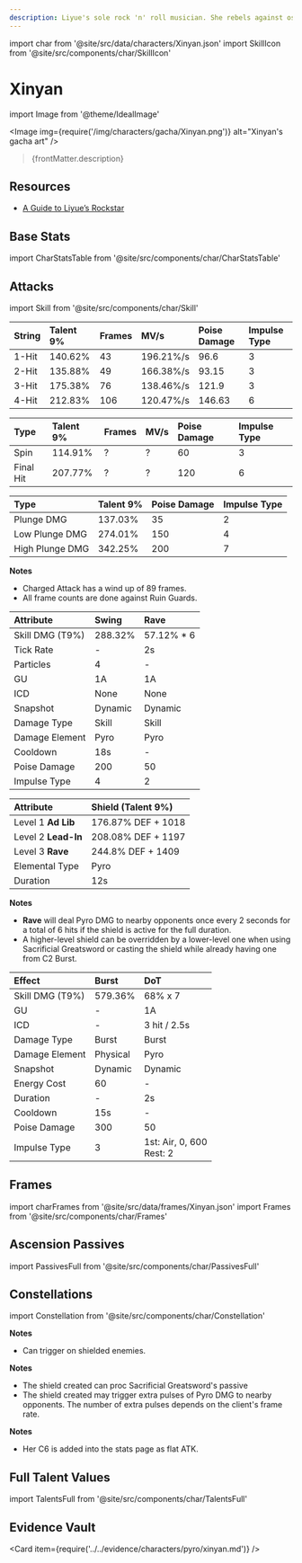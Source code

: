 ```yaml
---
description: Liyue's sole rock 'n' roll musician. She rebels against ossified prejudices using her music and passionate singing.
---
```


import char from '@site/src/data/characters/Xinyan.json'
import SkillIcon from '@site/src/components/char/SkillIcon'

# Xinyan

import Image from '@theme/IdealImage'

<Image img={require('/img/characters/gacha/Xinyan.png')} alt="Xinyan's gacha art" />
<blockquote>{frontMatter.description}</blockquote>

## Resources

* [A Guide to Liyue’s Rockstar](https://keqingmains.com/xinyan/)

## Base Stats

import CharStatsTable from '@site/src/components/char/CharStatsTable'

<CharStatsTable char={char} />

## Attacks

import Skill from '@site/src/components/char/Skill'

<Tabs>
<TabItem value='na' label='Normal Attacks'>
<SkillIcon char={char} skill='na' />
<div class='talent-columns'>
<Skill char={char} skill='na' sectionFilter='Normal Attack' />

| String | Talent 9% | Frames | MV/s      | Poise Damage | Impulse Type |
| :----- | :-------- | :----- | :-------- | :----------- | :----------- |
| 1-Hit  | 140.62%   | 43     | 196.21%/s | 96.6         | 3            |
| 2-Hit  | 135.88%   | 49     | 166.38%/s | 93.15        | 3            |
| 3-Hit  | 175.38%   | 76     | 138.46%/s | 121.9        | 3            |
| 4-Hit  | 212.83%   | 106    | 120.47%/s | 146.63       | 6            |

</div>
<div class='talent-columns'>
<Skill char={char} skill='na' sectionFilter='Charged Attack' />

| Type      | Talent 9% | Frames | MV/s      | Poise Damage | Impulse Type |
| :-------- | :-------- | :----- | :-------- | :----------- | :----------- |
| Spin      | 114.91%   | ?      | ?         | 60           | 3            |
| Final Hit | 207.77%   | ?      | ?         | 120          | 6            |

</div>
<div class='talent-columns'>
<Skill char={char} skill='na' sectionFilter='Plunging Attack' />

| Type            | Talent 9% | Poise Damage | Impulse Type |
| :-------------- | :-------- | :----------- | :----------- |
| Plunge DMG      | 137.03%   | 35           | 2            |
| Low Plunge DMG  | 274.01%   | 150          | 4            |
| High Plunge DMG | 342.25%   | 200          | 7            |

</div>

**Notes**

* Charged Attack has a wind up of 89 frames.
* All frame counts are done against Ruin Guards.

</TabItem>

<TabItem value='e' label='Skill'>
<SkillIcon char={char} skill='e' />
<div class='talent-columns'>
<Skill char={char} skill='e' />

| Attribute         | Swing   | Rave        |
| :---------------- | :------ | :---------- |
| Skill DMG \(T9%\) | 288.32% | 57.12% \* 6 |
| Tick Rate         | -       | 2s          |
| Particles         | 4       | -           |
| GU                | 1A      | 1A          |
| ICD               | None    | None        |
| Snapshot          | Dynamic | Dynamic     |
| Damage Type       | Skill   | Skill       |
| Damage Element    | Pyro    | Pyro        |
| Cooldown          | 18s     | -           |
| Poise Damage      | 200     | 50          |
| Impulse Type      | 4       | 2           |

</div>

| Attribute           | Shield (Talent 9%) |
| :------------------ | :----------------- |
| Level 1 **Ad Lib**  | 176.87% DEF + 1018 |
| Level 2 **Lead-In** | 208.08% DEF + 1197 |
| Level 3 **Rave**    | 244.8% DEF + 1409  |
| Elemental Type      | Pyro               |
| Duration            | 12s                |

**Notes**

* **Rave** will deal Pyro DMG to nearby opponents once every 2 seconds for a total of 6 hits if the shield is active for the full duration.
* A higher-level shield can be overridden by a lower-level one when using Sacrificial Greatsword or casting the shield while already having one from C2 Burst.

</TabItem>

<TabItem value='q' label='Burst'>
<SkillIcon char={char} skill='q' />
<div class='talent-columns'>
<Skill char={char} skill='q'/>

| Effect            | Burst    | DoT                            |
| :---------------- | :------- | :----------------------------- |
| Skill DMG \(T9%\) | 579.36%  | 68% x 7                        |
| GU                | -        | 1A                             |
| ICD               | -        | 3 hit / 2.5s                   |
| Damage Type       | Burst    | Burst                          |
| Damage Element    | Physical | Pyro                           |
| Snapshot          | Dynamic  | Dynamic                        |
| Energy Cost       | 60       | -                              |
| Duration          | -        | 2s                             |
| Cooldown          | 15s      | -                              |
| Poise Damage      | 300      | 50                             |
| Impulse Type      | 3        | 1st: Air, 0, 600 <br/> Rest: 2 |

</div>

</TabItem>
</Tabs>

## Frames

import charFrames from '@site/src/data/frames/Xinyan.json'
import Frames from '@site/src/components/char/Frames'

<Frames data={charFrames} />

## Ascension Passives

import PassivesFull from '@site/src/components/char/PassivesFull'

<PassivesFull char={char} />

## Constellations

import Constellation from '@site/src/components/char/Constellation'

<Tabs>
<TabItem value='c1' label='C1'>
<Constellation char={char} constellation={1} />

**Notes**

* Can trigger on shielded enemies.

</TabItem>

<TabItem value='c2' label='C2'>
<Constellation char={char} constellation={2} />

**Notes**

* The shield created can proc Sacrificial Greatsword's passive
* The shield created may trigger extra pulses of Pyro DMG to nearby opponents. The number of extra pulses depends on the client's frame rate.

</TabItem>

<TabItem value='c3' label='C3'>
<Constellation char={char} constellation={3} />
</TabItem>

<TabItem value='c4' label='C4'>
<Constellation char={char} constellation={4} />
</TabItem>

<TabItem value='c5' label='C5'>
<Constellation char={char} constellation={5} />
</TabItem>

<TabItem value="c6" label="C6">
<Constellation char={char} constellation={6} />

**Notes**

* Her C6 is added into the stats page as flat ATK.

</TabItem>
</Tabs>

## Full Talent Values

import TalentsFull from '@site/src/components/char/TalentsFull'

<TalentsFull char={char}/>

## Evidence Vault

<Card item={require('../../evidence/characters/pyro/xinyan.md')} />
